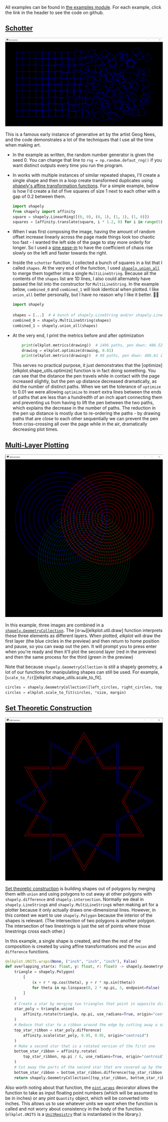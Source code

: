 All examples can be found in [the examples module](https://github.com/ejkaplan/elkplot/tree/main/elkplot/examples). For
each example, click the link in the header to see the code on github.

## [Schotter](https://github.com/ejkaplan/elkplot/blob/main/elkplot/examples/schotter.py)

![schotter](example_images/schotter.png)

This is a famous early instance of generative art by the artist Geog Nees, and the code demonstrates a lot of the
techniques that I use all the time when making art.

- In the example as written, the random number generator is given the seed 0. You can change that line
  to `rng = np.random.defaut_rng()` if you want distinct outputs every time you run the program.

- In works with multiple instances of similar repeated shapes, I'll create a single shape and then in a loop create
  transformed duplicates using [
  _shapely_'s affine transformation functions](https://shapely.readthedocs.io/en/stable/manual.html#affine-transformations).
  For a simple example, below is how I'd create a list of five squares of size 1 next to each other with a gap of 0.2
  between them.

    ```python
    import shapely
    from shapely import affinity
    square = shapely.LinearRing([(0, 0), (0, 1), (1, 1), (1, 0)])
    squares = [affinity.translate(square, i * 1.2, 0) for i in range(5)]
    ```

- When I was first composing the image, having the amount of random offset increase linearly across the page made things
  look too chaotic too fast - I wanted the left side of the page to stay more orderly for longer. So I used
  a [sine ease-in](api_ref/easing.md) to have the coefficient of chaos rise slowly on the left and faster towards the
  right.

- Inside the `schotter` function, I collected a bunch of squares in a list that I called `shapes`. At the very end of
  the function, I
  used [`shapely.union_all`](https://shapely.readthedocs.io/en/stable/reference/shapely.union_all.html#shapely.union_all)
  to merge them together into a single `MultiLineString`. Because all the contents of the `shapes` list are 1D lines, I
  also could alternately have passed the list into the constructor for `MultiLineString`. In the example
  below, `combined_0` and `combined_1` will look identical when plotted. I like `union_all` better personally, but I
  have no reason why I like it better. 🤷‍♀️

    ```python
    import shapely
    
    shapes = [...]  # A bunch of shapely.LineString and/or shapely.LinearRing objects
    combined_0 = shapely.MultiLineString(shapes)
    combined_1 = shapely.union_all(shapes)
    ```

- At the very end, I print the metrics before and after optimization
    ```python
        print(elkplot.metrics(drawing))  # 1496 paths, pen down: 486.52 inch, pen up: 237.02 inch
        drawing = elkplot.optimize(drawing, 0.01)
        print(elkplot.metrics(drawing))  # 88 paths, pen down: 486.61 inch, pen up: 82.14 inch
    ```
  This serves no practical purpose, it just demonstrates that the [optimize][elkplot.shape_utils.optimize] function is
  in fact doing something. You can see that the distance the pen travels while in contact with the page increased
  slightly, but the pen up distance decreased dramatically, as did the number of distinct paths. When we set the
  tolerance of `optimize` to 0.01 we were allowing `optimize` to insert extra lines between the ends of paths that are
  less than a hundredth of an inch apart connecting them and preventing us from having to lift the pen between the two
  paths, which explains the decrease in the number of paths. The reduction in the pen up distance is mostly due to
  re-ordering the paths - by drawing paths that are close to each other sequentially we can prevent the pen from
  criss-crossing all over the page while in the air, dramatically decreasing plot times.

## [Multi-Layer Plotting](https://github.com/ejkaplan/elkplot/blob/main/elkplot/examples/multi_layer.py)

![multilayer](example_images/circle_layers.png)

In this example, three images are combined in
a [`shapely.GeometryCollection`](https://shapely.readthedocs.io/en/stable/reference/shapely.GeometryCollection.html#shapely.GeometryCollection).
The [`draw`][elkplot.util.draw] function interprets these three elements as different layers. When plotted, _elkplot_
will draw the first layer (the blue circles in the preview) and then return to home position and pause, so you can swap
out the pen. It will prompt you to press enter when you're ready and then it'll plot the second layer (red in the
preview) and then the same process for the third (green in the preview)

Note that because `shapely.GeometryCollection` is still a shapely geometry, a lot of our functions for manipulating
shapes can still be used. For example, [`scale_to_fit`][elkplot.shape_utils.scale_to_fit].

```python
circles = shapely.GeometryCollection([left_circles, right_circles, top_circles])
circles = elkplot.scale_to_fit(circles, *size, margin)
```

## [Set Theoretic Construction](https://github.com/ejkaplan/elkplot/blob/main/elkplot/examples/set_theoretic_construction.py)

![set theoretic star](example_images/set_theoretic_star.png)

[Set theoretic construction](https://shapely.readthedocs.io/en/stable/manual.html#set-theoretic-methods) is building
shapes out of polygons by merging them with `union` and using polygons to cut away at other polygons
with `shapely.difference` and `shapely.intersection`. Normally we deal in `shapely.LineString`s
and `shapely.MultiLineString`s when making art for a plotter because it only actually draws one-dimensional lines.
However, in this context we want to use `shapely.Polygon` because the interior of the shapes is relevant. (The
intersection of two polygons is another polygon. The intersection of two linestrings is just the set of points where
those linestrings cross each other.)

In this example, a single shape is created, and then the rest of the composition is created by using affine
transformations and the `union` and `difference` functions.

```python
@elkplot.UNITS.wraps(None, ("inch", "inch", "inch"), False)
def overlapping_star(x: float, y: float, r: float) -> shapely.GeometryCollection:
    triangle = shapely.Polygon(
        [
            (x + r * np.cos(theta), y + r * np.sin(theta))
            for theta in np.linspace(0, 2 * np.pi, 3, endpoint=False)
        ]
    )
    # Create a star by merging two triangles that point in opposite directions
    star_poly = triangle.union(
        affinity.rotate(triangle, np.pi, use_radians=True, origin="centroid")
    )
    # Reduce that star to a ribbon around the edge by cutting away a smaller version of the same
    top_star_ribbon = star_poly.difference(
        affinity.scale(star_poly, 0.95, 0.95, origin="centroid")
    )
    # Make a second star that is a rotated version of the first one
    bottom_star_ribbon = affinity.rotate(
        top_star_ribbon, np.pi / 6, use_radians=True, origin="centroid"
    )
    # Cut away the parts of the second star that are covered up by the first one, plus a little wiggle room
    bottom_star_ribbon = bottom_star_ribbon.difference(top_star_ribbon.buffer(0.05))
    return shapely.GeometryCollection([top_star_ribbon, bottom_star_ribbon])
```

Also worth noting about that function,
the [`pint.wraps`](https://pint.readthedocs.io/en/stable/api/base.html?highlight=wraps#pint.UnitRegistry.wraps)
decorator allows the function to take as input floating point numbers (which will be assumed to be in inches) or any
pint `Quantity` object, which will be converted into inches. This allows us to use whatever units we want when the
function is called and not worry about consistency in the body of the function. (`elkplot.UNITS` is
a [`UnitRegistry`](https://pint.readthedocs.io/en/stable/api/base.html?highlight=wraps#pint.UnitRegistry) that is
instantiated in the library.)